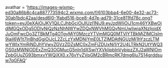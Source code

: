 avathar = 'https://images-wixmp-ed30a86b8c4ca887773594c2.wixmp.com/f/6103bba4-6e00-4e32-ac73-30ab1bdc42aa/desd6l0-1fabd516-bce8-4d7e-ad79-31ce811fd78c.png?token=eyJ0eXAiOiJKV1QiLCJhbGciOiJIUzI1NiJ9.eyJzdWIiOiJ1cm46YXBwOjdlMGQxODg5ODIyNjQzNzNhNWYwZDQxNWVhMGQyNmUwIiwiaXNzIjoidXJuOmFwcDo3ZTBkMTg4OTgyMjY0MzczYTVmMGQ0MTVlYTBkMjZlMCIsIm9iaiI6W1t7InBhdGgiOiJcL2ZcLzYxMDNiYmE0LTZlMDAtNGUzMi1hYzczLTMwYWIxYmRjNDJhYVwvZGVzZDZsMC0xZmFiZDUxNi1iY2U4LTRkN2UtYWQ3OS0zMWNlODExZmQ3OGMucG5nIn1dXSwiYXVkIjpbInVybjpzZXJ2aWNlOmZpbGUuZG93bmxvYWQiXX0.x76vYyZVpGM2cBRmcRK7dmg6lu7S14grddsuw7qGFAQ'







